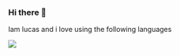 ### Hi there 👋
Iam lucas and i love using the following languages

<!--
**georgelucas-sudo/georgelucas-sudo** is a ✨ _special_ ✨ repository because its `README.md` (this file) appears on your GitHub profile.

Here are some ideas to get you started:

- 🔭 I’m currently working on ...
- 🌱 I’m currently learning ...
- 👯 I’m looking to collaborate on ...
- 🤔 I’m looking for help with ...
- 💬 Ask me about ...
- 📫 How to reach me: ...
- 😄 Pronouns: ...
- ⚡ Fun fact: ...
-->
<img src="https://github-readme-stats.vercel.app/api/top-langs/?username=georgelucas-sudo&layout=compact&theme=gotham&hide=&langs_count=10%22%20width=%22250%22%20alt=%22Python%22%20style=%22vertical-align:top;%20margin:4px;%20width:100%%22" >
